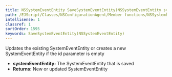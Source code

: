 ```yaml
---
title: NSSystemEventEntity SaveSystemEventEntity(NSSystemEventEntity systemEventEntity)
path: /EJScript/Classes/NSConfigurationAgent/Member functions/NSSystemEventEntity SaveSystemEventEntity(NSSystemEventEntity p_0)
intellisense: 1
classref: 1
sortOrder: 1595
keywords: SaveSystemEventEntity(NSSystemEventEntity)
---
```



Updates the existing SystemEventEntity or creates a new SystemEventEntity if the id parameter is empty



* **systemEventEntity:** The SystemEventEntity that is saved
* **Returns:** New or updated SystemEventEntity


